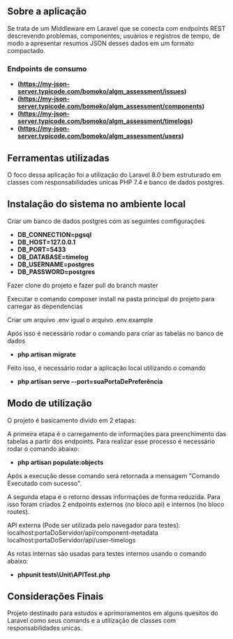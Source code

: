 ## Sobre a aplicação

Se trata de um Middleware em Laravel que se conecta com endpoints REST descrevendo problemas, componentes, usuários e registros de tempo, de modo a apresentar
resumos JSON desses dados em um formato compactado.

### Endpoints de consumo

- **(https://my-json-server.typicode.com/bomoko/algm_assessment/issues)**
- **(https://my-json-server.typicode.com/bomoko/algm_assessment/components)**
- **(https://my-json-server.typicode.com/bomoko/algm_assessment/timelogs)**
- **(https://my-json-server.typicode.com/bomoko/algm_assessment/users)**

## Ferramentas utilizadas

O foco dessa aplicação foi a utilização do Laravel 8.0 bem estruturado em classes com responsabilidades unicas PHP 7.4 e banco de dados postgres.  

## Instalação do sistema no ambiente local

Criar um banco de dados postgres com as seguintes comfigurações

- **DB_CONNECTION=pgsql**
- **DB_HOST=127.0.0.1**
- **DB_PORT=5433**
- **DB_DATABASE=timelog** 
- **DB_USERNAME=postgres**
- **DB_PASSWORD=postgres**

Fazer clone do projeto e fazer pull do branch master

Executar o comando composer install na pasta principal do projeto para carregar as dependencias 

Criar um arquivo .env igual o arquivo .env.example

Após isso é necessário rodar o comando para criar as tabelas no banco de dados

- **php artisan migrate**

Feito isso, é necessário rodar a aplicação local utilizando o comando

- **php artisan serve --port=suaPortaDePreferência**

## Modo de utilização
O projeto é basicamento divido em 2 etapas:

A primeira etapa é o carregamento de informações para preenchimento das tabelas a partir dos endpoints. Para realizar esse processo é necessário rodar o comando abaixo:

- **php artisan populate:objects**

Após a execução desse comando será retornada a mensagem "Comando Executado com sucesso".

A segunda etapa é o retorno dessas informações de forma reduzida. Para isso foram criados 2 endpoints externos (no bloco api) e internos (no bloco routes).

API externa (Pode ser utilizada pelo navegador para testes):
localhost:portaDoServidor/api/component-metadata
localhost:portaDoServidor/api/user-timelogs

As rotas internas são usadas para testes internos usando o comando abaixo:

- **phpunit tests\Unit\APITest.php**


## Considerações Finais

Projeto destinado para estudos e aprimoramentos em alguns quesitos do Laravel como seus comands e a utilização de classes com responsabilidades unicas.
